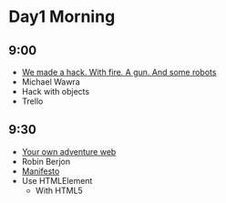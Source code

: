 # Day1 Morning

## 9:00

* [We made a hack. With fire. A gun. And some robots](https://www.youtube.com/watch?v=H6wXKVpWWHY)
* Michael Wawra
* Hack with objects
* Trello

## 9:30

* [Your own adventure web](https://www.youtube.com/watch?v=vatY9oDLk1A)
* Robin Berjon
* [Manifesto](http://extensiblewebmanifesto.org)
* Use HTMLElement
	* With HTML5 <template>
	* Natutal elements (for example <big-red-button>)
	* Not working in production now
* [HitchJS](http://www.hitchjs.com)
	* CSS selector
	* Make the css react to the content

## 10:00

* [Use Promise, Future and some functional programing stuff without being a math nerd.](https://www.youtube.com/watch?v=2OjHNe9Akaw)
* Quentin Adam
* CEO of clever cloud
* Lot of shit in node.js callback
* Future and Promise is cool
* [Pacta](http://github.com/mudge/pacta)

## 11:00

* [The web is inefficient, but we can fix it!](http://www.youtube.com/watch?v=6lsepOuIvb0)
* Justin Secor
* Web is massive suck => Using too much electricity

## 11:30

* [Open Source Improv](http://www.youtube.com/watch?v=q2twTAYiHRA)
* Haleigh Sheehan
* Not a develloper
* Open source in general

## 12:00

* [Your customer WANTS to pay for your testing budget!](http://www.youtube.com/watch?v=fxe2pH0cTXc)
* Andre JAY Meissner
* [Open device lab](http://opendevicelab.com/)

## 12:30

* How We Built Windows Azure
* Benjamin Guinebertiere
* Windows OS for Datacenter

# Day1 Afernoon

## 14:30
* Rational Security
* Olivier Lacan
* Share password in a team [Meldium](http://www.meldium.com)
* [TrueCrypt](http://www.truecrypt.org)
* EFF guide 

## 15:00
* OWASP Top 10
* Tobias Zander
* SQL Injection => Prepared Statement
* OWASP Cheat Sheet
* XSS - Escape engine
* Keep librairies up-to-date

## 15:30
* All your base are belong to us, what the bad guys see
* Danny Dinneen
* Getting informations
* Cool examples :)

## 16:30
* Next Level: DevOps
* Ole Michaelis
* "First Rules - Keep Calm, it could be worst"

## 17:00
* Datacenter As A Computer: Beyond Clouds
* Maxime Brugidou
* Criteo

## 17:30
* print("3D");
* Orlando Kalossakas
* Mailjet
* 3D printing

## 18:00
* Payment revisited: Marketplaces, micro-merchants and mobile acceptance.
* Gregory Estrade

